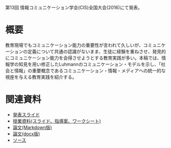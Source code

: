 第13回 情報コミュニケーション学会(CIS)全国大会(2016)にて発表。

# 概要
教育現場でもコミュニケーション能力の重要性が言われて久しいが、コミュニケーションの定義について共通の認識がないまま、生徒に経験を重ねさせ、発見的にコミュニケーション能力を会得させようとする教育実践が多い。本稿では、情報学の知見を用い修正したLuhmannのコミュニケーション・モデルを示し、「社会と情報」の重要概念であるコミュニケーション・情報・メディアへの統一的な視座を与える教育実践を紹介する。

# 関連資料
- [発表スライド](https://www.slideshare.net/saireya/ss-58806956)
- [授業資料(スライド、指導案、ワークシート)](http://saireya.hateblo.jp/entry/class/communication)
- [論文(Markdown版)](https://bitbucket.org/saireya/thesis-communication-cis2016/src/master/thesis-comm.md)
- [論文(docx版)](https://www.scribd.com/doc/299911454)
- [ソース](https://bitbucket.org/saireya/thesis-communication-cis2016)
